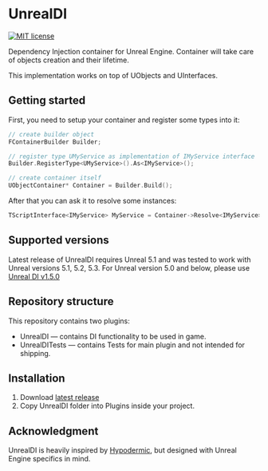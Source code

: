 # UnrealDI
[![MIT license](http://img.shields.io/badge/license-MIT-brightgreen.svg)](http://opensource.org/licenses/MIT)

Dependency Injection container for Unreal Engine. Container will take care of objects creation and their lifetime.

This implementation works on top of UObjects and UInterfaces.

## Getting started
First, you need to setup your container and register some types into it:
```cpp
// create builder object
FContainerBuilder Builder;

// register type UMyService as implementation of IMyService interface
Builder.RegisterType<UMyService>().As<IMyService>();

// create container itself
UObjectContainer* Container = Builder.Build();
```

After that you can ask it to resolve some instances:
```cpp
TScriptInterface<IMyService> MyService = Container->Resolve<IMyService>();
```

## Supported versions
Latest release of UnrealDI requires Unreal 5.1 and was tested to work with Unreal versions 5.1, 5.2, 5.3. 
For Unreal version 5.0 and below, please use [Unreal DI v1.5.0](https://github.com/druhasu/UnrealDI/releases/tag/v1.5.0)

## Repository structure
This repository contains two plugins:
* UnrealDI — contains DI functionality to be used in game.
* UnrealDITests — contains Tests for main plugin and not intended for shipping.

## Installation
1. Download [latest release](https://github.com/druhasu/UnrealDI/releases)
2. Copy UnrealDI folder into Plugins inside your project.

## Acknowledgment
UnrealDI is heavily inspired by [Hypodermic](https://github.com/ybainier/Hypodermic), but designed with Unreal Engine specifics in mind.
